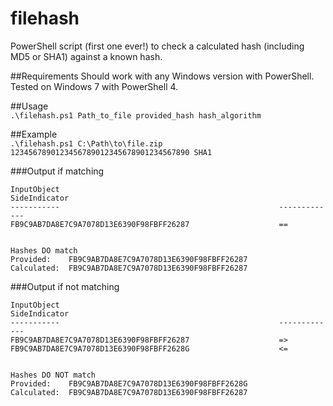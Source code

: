 # filehash
PowerShell script (first one ever!) to check a calculated hash (including MD5 or SHA1) against a known hash.  

##Requirements
Should work with any Windows version with PowerShell.
Tested on Windows 7 with PowerShell 4.

##Usage  
`.\filehash.ps1 Path_to_file provided_hash hash_algorithm`

##Example  
`.\filehash.ps1 C:\Path\to\file.zip 1234567890123456789012345678901234567890 SHA1`

###Output if matching  
```
InputObject                                                 SideIndicator
-----------                                                 -------------
FB9C9AB7DA8E7C9A7078D13E6390F98FBFF26287                    ==


Hashes DO match
Provided:    FB9C9AB7DA8E7C9A7078D13E6390F98FBFF26287
Calculated:  FB9C9AB7DA8E7C9A7078D13E6390F98FBFF26287
```

###Output if not matching  
```
InputObject                                                 SideIndicator
-----------                                                 -------------
FB9C9AB7DA8E7C9A7078D13E6390F98FBFF26287                    =>
FB9C9AB7DA8E7C9A7078D13E6390F98FBFF2628G                    <=


Hashes DO NOT match
Provided:    FB9C9AB7DA8E7C9A7078D13E6390F98FBFF2628G
Calculated:  FB9C9AB7DA8E7C9A7078D13E6390F98FBFF26287
```
